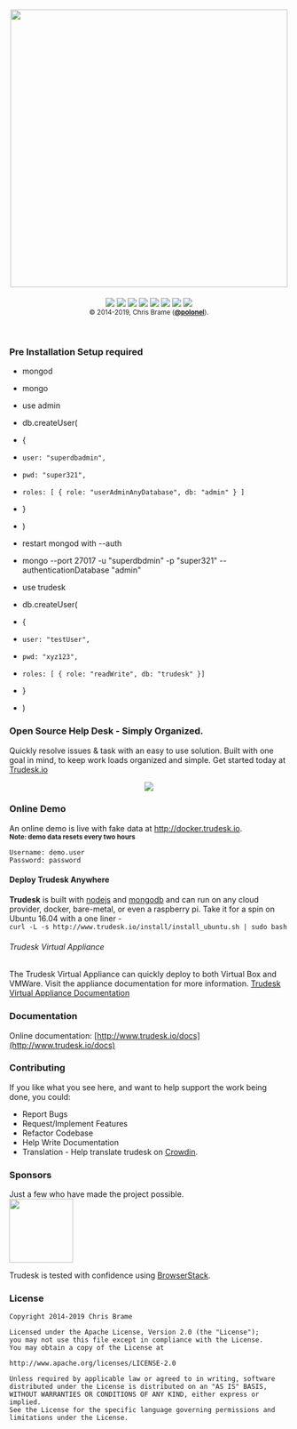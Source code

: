 <h1 align="center">
<a href="http://trudesk.io"><img src="http://trudesk.io/TD_Black.png" width="500" /></a>
</h1>
<p align="center">
<a href="https://api.codacy.com/project/badge/Grade/7b3acb53c33b4a40bb32da109bbdd1a9"><img src="https://img.shields.io/codacy/grade/7b3acb53c33b4a40bb32da109bbdd1a9/develop.svg?style=flat-square" /></a>
<img src="https://img.shields.io/circleci/token/ad7d2d066a75685a15c8e2fd08bd75e53b18fbb7/project/github/polonel/trudesk/develop.svg?style=flat-square" />
<a href="http://hits.dwyl.io/polonel/trudesk"><img src="http://hits.dwyl.io/polonel/trudesk.svg" /></a>
<a href="https://forum.trudesk.io"><img src="https://img.shields.io/discourse/https/forum.trudesk.io/topics.svg?style=flat-square" /></a>
<a title="Crowdin" target="_blank" href="https://crowdin.com/project/trudesk"><img src="https://d322cqt584bo4o.cloudfront.net/trudesk/localized.svg?style=flat-square"></a>
<a href="https://github.com/polonel/trudesk/blob/master/LICENSE"><img src="https://img.shields.io/badge/license-APACHE%202-green.svg?style=flat-square" /></a>
<a href="https://github.com/polonel/trudesk/releases"><img src="https://img.shields.io/github/release/polonel/trudesk.svg?style=flat-square" /></a>
<a href="http://trudesk.io/docs"><img src="https://img.shields.io/badge/documentation-click%20to%20read-blue.svg?style=flat-square" /></a>
<br />
<sub>© 2014-2019, Chris Brame (<b><a href="https://github.com/polonel">@polonel</a></b>).</sub>
</p>
<br />

### Pre Installation Setup required
+ mongod
+ mongo
+ use admin
+ db.createUser(
+  {
+     user: "superdbadmin",
+     pwd: "super321",
+     roles: [ { role: "userAdminAnyDatabase", db: "admin" } ]
+   }
+ )
+ restart mongod with --auth

+ mongo --port 27017 -u "superdbdmin" -p "super321" --authenticationDatabase "admin"
+ use trudesk
+ db.createUser(
+   {
+     user: "testUser",
+     pwd: "xyz123",
+     roles: [ { role: "readWrite", db: "trudesk" }]             
+   }
+ )

### Open Source Help Desk - Simply Organized.
Quickly resolve issues & task with an easy to use solution. Built with one goal in mind, to keep work loads organized and simple. Get started today at <a href="http://trudesk.io">Trudesk.io</a>

<p align="center">
    <img src="http://trudesk.io/images/hero-td-right.png" />
</p>

### Online Demo
An online demo is live with fake data at <a href="http://docker.trudesk.io">http://docker.trudesk.io</a>. <br />
<sub>**Note: demo data resets every two hours**<sub>
``` text
Username: demo.user
Password: password
```

#### Deploy Trudesk Anywhere
**Trudesk** is built with <a href="https://nodejs.org">nodejs</a> and <a href="https://mongodb.org">mongodb</a> and can run on any cloud provider, docker, bare-metal, or even a raspberry pi.
Take it for a spin on Ubuntu 16.04 with a one liner - <br />`curl -L -s http://www.trudesk.io/install/install_ubuntu.sh | sudo bash`

###### Trudesk Virtual Appliance
The Trudesk Virtual Appliance can quickly deploy to both Virtual Box and VMWare. Visit the appliance documentation for more information.
[Trudesk Virtual Appliance Documentation](http://www.trudesk.io/v1/guide/installation.html#Virtual-Appliance)

### Documentation
Online documentation: [http://www.trudesk.io/docs](http://www.trudesk.io/docs)

### Contributing
If you like what you see here, and want to help support the work being done, you could:
+ Report Bugs
+ Request/Implement Features
+ Refactor Codebase
+ Help Write Documentation
+ Translation - Help translate trudesk on [Crowdin](https://crwd.in/trudesk).

### Sponsors
Just a few who have made the project possible.
<br />
<a href="https://www.browserstack.com"><img src="https://trudesk.io/images/browserstack-logo-600x315.png" width="115" /></a>

Trudesk is tested with confidence using [BrowserStack](https://browserstack.com).

### License

    Copyright 2014-2019 Chris Brame
    
    Licensed under the Apache License, Version 2.0 (the "License");
    you may not use this file except in compliance with the License.
    You may obtain a copy of the License at
    
    http://www.apache.org/licenses/LICENSE-2.0
    
    Unless required by applicable law or agreed to in writing, software
    distributed under the License is distributed on an "AS IS" BASIS,
    WITHOUT WARRANTIES OR CONDITIONS OF ANY KIND, either express or implied.
    See the License for the specific language governing permissions and
    limitations under the License.
